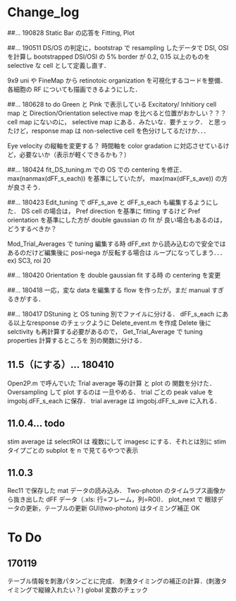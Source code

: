 # Change_log

##... 190828
Static Bar の応答を Fitting, Plot


##... 190511
DS/OS の判定に，bootstrap で resampling したデータで DSI, OSI を計算し
bootstrapped DSI/OSI の 5% border が 0.2, 0.15 以上のものを selective な cell として定義し直す．

9x9 uni や FineMap から retinotoic organization を可視化するコードを整備．
各細胞の RF についても描画できるようにした．



##... 180628 to do
Green と Pink で表示している Excitatory/ Inhitiory cell map と
Direction/Orientation selective map を比べると位置がおかしい？？？ 
cell map にないのに， selective map にある．みたいな．要チェック．
と思ったけど，response map は non-selective cell を色分けしてるだけか．．．

Eye velocity の縦軸を変更する？
時間軸を color gradation に対応させているけど，必要ないか（表示が軽くできるかも？）


##... 180424
fit_DS_tuning.m での OS での centering を修正．
max(nanmax(dFF_s_each)) を基準にしていたが， max(max(dFF_s_ave)) の方が良さそう．

##... 180423
Edit_tuning で dFF_s_ave と dFF_s_each も編集するようにした．
DS cell の場合は， Pref direction を基準に fitting するけど
Pref orientation を基準にした方が double gaussian の fit が
良い場合もあるのは，どうするべきか？

Mod_Trial_Averages で tuning 編集する時
dFF_ext から読み込むので安全ではあるのだけど編集後に posi-nega が反転する場合は
ループになってしまう．．．ex) SC3, roi 20


##... 180420
Orientation を double gaussian fit する時 の centering を変更

##... 180418
一応，変な data を編集する flow を作ったが，まだ manual すぎるきがする．

##... 180417
DStuning と OS tuning 別でファイルに分ける．
dFF_s_each にある以上なresponse のチェックように Delete_event.m を作成
Delete 後に selctivity も再計算する必要があるので， Get_Trial_Average で tuning properties
計算するところを 別の関数に分ける．

## 11.5（にする）... 180410
Open2P.m で呼んでいた Trial average 等の計算 と plot の 関数を分けた．
Oversampling して plot するのは 一旦やめる．
trial ごとの peak value を imgobj.dFF_s_each に保存．
trial average は imgobj.dFF_s_ave に入れる．

## 11.0.4... todo
stim average は selectROI は 複数にして imagesc にする．それとは別に
stim タイプごとの subplot を n で見てるやつで表示

## 11.0.3
Rec11 で保存した mat データの読み込み．
Two-photon のタイムラプス画像から抜き出した dFF データ（.xls: 行=フレーム，列=ROI)．
plot_next で 眼球データの更新，テーブルの更新
GUI(two-photon) はタイミング補正 OK

# To Do
## 170119
テーブル情報を刺激パタンごとに完成．
刺激タイミングの補正の計算．(刺激タイミングで縦線入れたい？)
global 変数のチェック


